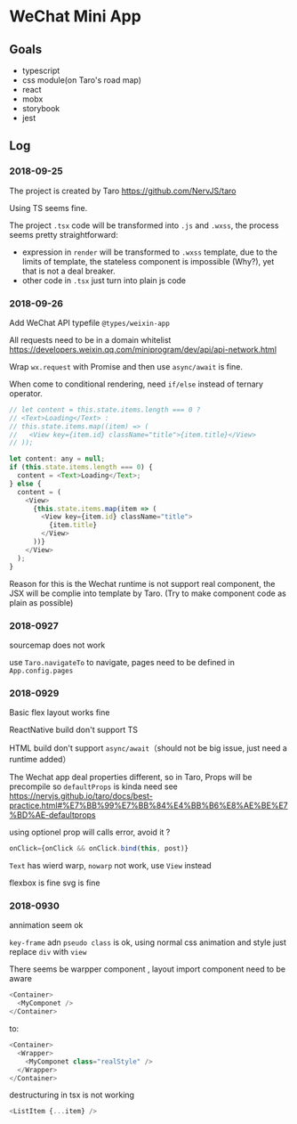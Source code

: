 # WeChat Mini App

## Goals

- typescript
- css module(on Taro's road map)
- react
- mobx
- storybook
- jest

## Log

### 2018-09-25

The project is created by Taro https://github.com/NervJS/taro

Using TS seems fine.

The project `.tsx` code will be transformed into `.js` and `.wxss`, the process seems pretty straightforward:

- expression in `render` will be transformed to `.wxss` template, due to the limits of template, the stateless component is impossible (Why?), yet that is not a deal breaker.
- other code in `.tsx` just turn into plain js code

### 2018-09-26

Add WeChat API typefile `@types/weixin-app`

All requests need to be in a domain whitelist
https://developers.weixin.qq.com/miniprogram/dev/api/api-network.html

Wrap `wx.request` with Promise and then use `async/await` is fine.

When come to conditional rendering, need `if/else` instead of ternary operator.

```javascript
// let content = this.state.items.length === 0 ?
// <Text>Loading</Text> :
// this.state.items.map((item) => (
//   <View key={item.id} className="title">{item.title}</View>
// ));

let content: any = null;
if (this.state.items.length === 0) {
  content = <Text>Loading</Text>;
} else {
  content = (
    <View>
      {this.state.items.map(item => (
        <View key={item.id} className="title">
          {item.title}
        </View>
      ))}
    </View>
  );
}
```

Reason for this is the Wechat runtime is not support real component, the JSX will be complie into template by Taro. (Try to make component code as plain as possible)

### 2018-0927

sourcemap does not work

use `Taro.navigateTo` to navigate, pages need to be defined in `App.config.pages`

### 2018-0929

Basic flex layout works fine

ReactNative build don't support TS

HTML build don't support `async/await`（should not be big issue, just need a runtime added）

The Wechat app deal properties different, so in Taro, Props will be precompile so `defaultProps` is kinda need
see https://nervjs.github.io/taro/docs/best-practice.html#%E7%BB%99%E7%BB%84%E4%BB%B6%E8%AE%BE%E7%BD%AE-defaultprops

using optionel prop will calls error, avoid it ?

```javascript
onClick={onClick && onClick.bind(this, post)}
```

`Text` has wierd warp, `nowarp` not work, use `View` instead

flexbox is fine
svg is fine

### 2018-0930

annimation seem ok

`key-frame` adn `pseudo class` is ok, using normal css animation and style just replace `div` with `view`

There seems be warpper component , layout import component need to be aware

```javascript
<Container>
  <MyComponet />
</Container>
```

to:

```javascript
<Container>
  <Wrapper>
    <MyComponet class="realStyle" />
  </Wrapper>
</Container>
```

destructuring in tsx is not working

```javascript
<ListItem {...item} />
```
